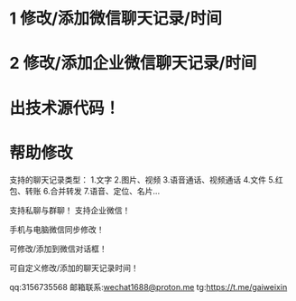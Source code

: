 # 1 修改/添加微信聊天记录/时间
# 2 修改/添加企业微信聊天记录/时间
# 出技术源代码！
# 帮助修改
支持的聊天记录类型：
1.文字
2.图片、视频
3.语音通话、视频通话
4.文件
5.红包、转账
6.合并转发
7.语音、定位、名片...

支持私聊与群聊！
支持企业微信！

手机与电脑微信同步修改！

可修改/添加到微信对话框！

可自定义修改/添加的聊天记录时间！

qq:3156735568
邮箱联系:wechat1688@proton.me
tg:https://t.me/gaiweixin
